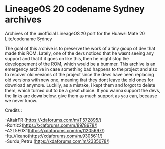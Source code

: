 # LineageOS 20 codename Sydney archives
Archives of the unofficial LineageOS 20 port for the Huawei Mate 20 Lite/codename Sydney

The goal of this archive is to preserve the work of a tiny group of dev that made this ROM.
Lately, one of the devs noticed that he wasnt seeing any support and that if it goes on like this, 
then he might stop the developpement of the ROM, which would be a bummer. This archive is an emergency archive
in case something bad happens to the project and also to recover old versions of the project since
the devs have been replacing old versions with new one, meaning that they dont leave the old ones
for download anymore. Luckily, as a mistake, i kept them and forgot to delete them, which turned
out to be a great choice. If you wanna support the devs, the links are down below, give them as much
support as you can, because we never know.

Credits :

-AltairFR​ (https://xdaforums.com/m/11572895/)<br>-Rortiz2​ (https://xdaforums.com/m/8978978/)<br>-A2L5E0X1​ (https://xdaforums.com/m/11205697/)<br>-Its_Vixano ​(https://xdaforums.com/m/9305611/)<br>-Surdu_Petru (https://xdaforums.com/m/2335078/)

